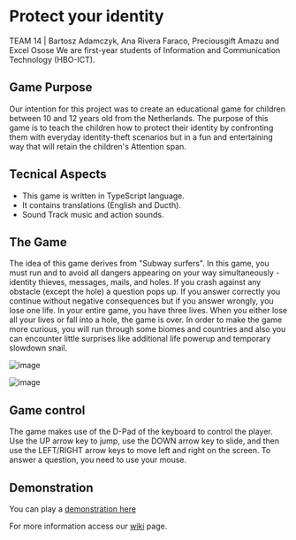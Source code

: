 # Protect your identity
TEAM 14 | Bartosz Adamczyk, Ana Rivera Faraco, Preciousgift Amazu and Excel Osose
We are first-year students of Information and Communication Technology (HBO-ICT). 

## Game Purpose
Our intention for this project was to create an educational game for children between 10 and 12 years old from the Netherlands. The purpose of this game is to teach the children how to protect their identity by confronting them with everyday identity-theft scenarios but in a fun and entertaining way that will retain the children's Attention span. 

## Tecnical Aspects
* This game is written in TypeScript language. 
* It contains translations (English and Ducth).
* Sound Track music and action sounds.

## The Game
The idea of this game derives from "Subway surfers". In this game, you must run and to avoid all dangers appearing on your way simultaneously - identity thieves, messages, mails, and holes. If you crash against any obstacle (except the hole) a question pops up. If you answer correctly you continue without negative consequences but if you answer wrongly, you lose one life. In your entire game, you have three lives. When you either lose all your lives or fall into a hole, the game is over. In order to make the game more curious, you will run through some biomes and countries and also you can encounter little surprises like additional life powerup and temporary slowdown snail.

![image](https://github.com/anafaraco01/oop-game/assets/112822443/6bb3e5ae-02c0-41a0-82e4-5a5000d445c1)

![image](https://github.com/anafaraco01/oop-game/assets/112822443/ba54710a-518a-46e7-90f4-f9fb358100d7)

## Game control
The game makes use of the D-Pad of the keyboard to control the player. Use the UP arrow key to jump, use the DOWN arrow key to slide, and then use the LEFT/RIGHT arrow keys to move left and right on the screen. To answer a question, you need to use your mouse.

## Demonstration
You can play a [demonstration here](https://hz-oop.github.io/team14/)

For more information access our [wiki](https://github.com/HZ-OOP/team14/wiki) page.
